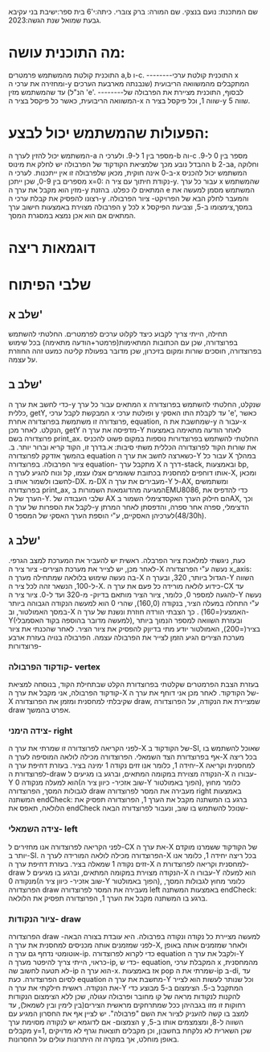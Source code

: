 
שם המתכנת: נועם בנצקי.
שם המורה: ברק צוברי.
כיתה:י'6
בית ספר:ישיבת בני עקיבא גבעת שמואל
שנת הגשה:2023.
# מה התוכנית עושה:
התוכנית קולטת מהמשתמש פרמטרים a,b ו-c.
--------התוכנית קולטת ערכי x ומחזירה את ערכי ה-y המתקבלים מהמשוואה הריבועית (שנבנתה מארבעת הערכים הנ"ל) עד שהמשתמש מזין 'e'.
--------לבסוף, התוכנית מציירת את הפרבולה של המשוואה הריבועית, כאשר כל פיקסל בציר ה-x שווה 1, וכל פיקסל בציר ה-y שווה 5.
# הפעולות שהמשתמש יכול לבצע:
המשתמש יכול להזין לערך ה-a מספר בין 1 ל-9. ולערכי ה-b וה-c מספר בין 0 ל-9. ההבדל נובע מכך שלמציאת הקודקוד של הפרבולה יש לחלק את מינוס b ב-2a, וחלוקה ב-0 אינה חוקית, מכאן שלפרבולה זו אין ייתכנות. 
לערכי ה-x המשתמש יכול להכניס מספרים בין 0-9, שכן ייתכן x=0: נקודת חיתוך עם ציר ה-y.
עבור כל ערך x שהמשתמש מזין הוא מקבל את ערך ה-y המתאים לו כפלט.
בהזנת e המשתמש מסמן למעשה את רצונו להפסיק את קבלת ערכי ה-y והמעבר לחלק הבא של הפרויקט- ציור הפרבולה. 
הפרבולה מצוירת באמצעות חישוב ערך y לכל x במסך,צימצומו ב-5, וצביעת הפיקסל המתאים אם הוא אכן נמצא במסגרת המסך.
# דוגמאות ריצה
# שלבי הפיתוח
## שלב א'
תחילה, הייתי צריך לקבוע כיצד לקלוט ערכים לפרמטרים. החלטתי להשתמש בפרוצדורה, שכן עם הכתובות המתאימות(פרמטר+הודעה מתאימה) בכל שימוש בפרוצדורה, חוסכים שורות ומקום בזיכרון, שכן מדובר בפעולת קליטה כמעט זהה החוזרת על עצמה.
## שלב ב'
כדי לחשב את ערך ה-y המתאים עבור כל ערך x  שנקלט, החלטתי להשתמש בפרוצדורה כללית, getY, המבקשת לקבל ערכי x ופולטת ערכי y עד לקבלת התו האסקי 'e', כאשר פרוצדורה זו משתמשת בפרוצדורה אחרת, equation, שמחשבת את ה-y עבור ה-x הנקלט. לאחר מכן, getY מדפיסה את ערך ה-Y לאחר הודעה מתאימה באמצעות פרוצדורה בשם print_ax. החלטתי להשתמש בפרוצדורות נוספות במקום פשוט להכניס את שורות הקוד לפרוצדורה הכללית משתי סיבות:
א.בדרך זו, הקוד קריא וברור יותר.
ב. בהמשך אזדקק לפרוצדורה equation כשארצה לחשב את ערך ה-Y עבור כל X במהלך ציור הפרבולה.
בפרוצדורה equation-
מתקבל ערך X דרך ה-stack, ובאמצעות bp, אותו דוחפים למחסנית בכתובת ששומרים אצלו עצמו, קל ונוח להגיע לערך ה-X, ומכאן לחשבו ולשמור אותו ב-DX.
מ-DX מעבירים את ערך ה-Y ל-AX,  ומשתמשים בפרוצדורה print_ax, המגיעה מהדוגמאות השמורות בEMU8086, כדי להדפיס את הערך של ה-Y.
שלבי העבודה של AX הם חילוק הערך האקסדצימלי השמור בAX, וכך לקבל את הספרות של ערך ה-y הדצימלי, ספרה אחר ספרה, והדפסתן לאחר המרתן לערכיהן האסקיים, ע"י הוספת הערך האסקי של המספר 0(48/30h).
## שלב ג'
כעת, ניגשתי למלאכת ציור הפרבלה.
ראשית יש להעביר את המערכת למצב הגרפי.
לאחר מכן, יש לצייר את מערכת הצירים-
ציור ציר ה-X נעשה ע"י הפרוצדורה x_axis: בה נעשה שימוש בלולאה שמתחילה מערך ה-X הגדול ביותר, 320, ובערך ה-Y השווה ל-100, הנשאר זהה לכל ציר ה-X. כידוע לולאה מורידה כל פעם את ערך ה-CX עד להגעה למספר 0, כלומר, ציור הציר מותאם בדיוק- מ-320 ועד ל-0.
ציור ציר ה-Y נעשה ע"י התחלה במעלה הציר, בנקודה (160,0), שהרי 0 הוא למעשה הנקודה הגבוהה ביותר במסך האמולטור, וב-X האמצעי(=160) . כך הצבתי הורדה חוזרת ונשנת של ערך ה-Y(למעשה מדובר בהוספה בקוד האסמבלי), ובעזרת השוואה למספר הנמוך ביותר בציר(=200), האמולטור יודע מתי בדיוןק להפסיק את ציור הציר.
לאחר שהכנתי את ציור מערכת הצירים הגיע הזמן לצייר את הפרבולה עצמה.
הפרבולה בנויה בעזרת ארבע פרוצדורות-
### קודקוד הפרבולה- vertex
בעזרת הצבת הפרמטרים שקלטתי בפרוצדורת הקלט שבתחילת הקוד, בנוסחה למציאת קודקוד הפרבולה, אני מקבל את ערך ה-X של הקודקוד.
לאחר מכן אני דוחף את ערך ה-X שקיבלתי למחסנית ומזמן את הפרוצדורה draw, שמציירת את הנקודה, על הפרוצדורה draw אפרט בהמשך.
### צידה הימני- right 
לפני הקריאה לפרוצדורה זו שמרתי את ערך ה-X של הקודקוד ב-SI, שאוכל להשתמש בו אף בפרוצדורת הצד השמאלי.
הפרוצדורה מכילה לולאה המוסיפה לערך ה-X בכל ריצה יחידה 1, כלומר אנו זזים נקודה 1 ימינה בציר. בעזרת דחיפת ערך ה-X למחסנית וקריאה לפרוצדורת ה-draw הנקודה מצוירת במקומה המתאים, וברגע בו מגיעים ל-X עבורו ה-Y הוא למעלה מנקודה 0(שוב אזכיר- כיוון ציר ה-Y הפוך באמולטור), כלומר מחוץ לגבולות המסך, הפרוצדורה  draw מעבירה את המסר לפרוצדורה right באמצעות המשתנה endCheck: ברגע בו המשתנה מקבל את הערך 1, הפרוצדורה תפסיק את הלולאה, תאפס את endCheck שנוכל להשתמש בו שוב, ונעבור לפרוצדורה הבאה-
### צידה השמאלי- left
לפני הקריאה לפרוצדורה אנו מחזירים ל-CX את ערך ה-X של הקודקוד ששמרנו מוקדם יותר ב-SI.
הפרוצדורה מכילה לולאה המורידה לערך ה-X בכל ריצה יחידה 1, כלומר אנו זזים נקודה 1 שמאלה בציר. בעזרת דחיפת ערך ה-X למחסנית וקריאה לפרוצדורת ה-draw הנקודה מצוירת במקומה המתאים, וברגע בו מגיעים ל-X עבורו ה-Y הוא למעלה מנקודה 0(שוב אזכיר- כיוון ציר ה-Y הפוך באמולטור), כלומר מחוץ לגבולות המסך, הפרוצדורה  draw מעבירה את המסר לפרוצדורה left באמצעות המשתנה endCheck: ברגע בו המשתנה מקבל את הערך 1, הפרוצדורה תפסיק את הלולאה.
### ציור הנקודות- draw
הפרוצדורה draw למעשה מציירת כל נקודה ונקודה בפרבולה. היא עובדת בצורה הבאה-
לפני שמזמנים אותה מכניסים למחסנית את ערך ה-X, ולאחר שמזמנים אותה באופן אוטומטי נדחף גם ערך ה-ip. כדי לקרוא לפרוצדורה equation ולקבל את ערך ה-Y כראוי, הייתי צריך להיפטר מערך ה-ip, כדי ש- equation, המקבלת ערכי x מהמחסנית, לא תטעה לחשוב שה-ip  הוא ערך ה-x. אז באמצעות pop שמרתי את ה-ip ב-di, עד לסיום הפרוצדורה.
כעת equation מחשבת את ערך ה-Y וכל שנותר לעשות הוא לצייר את הנקודה. ראשית חילקתי את ערך ה-Y המתקבל ב-5. הצימצום ב-5 מבוצע כדי להקנות לנקודות מראה של קו מחובר ופרבולה עגולה, שכן ללא הצימצום הנקודות רחוקות זו מזו בגבהיהן ככל שמתרחקים מראשית הצירים(בין לימין ובין לשמאל), עד למצב בו קשה להעניק לציור את השם "פרבולה". יש לציין אף את החסרון המגיע עם הצמצום- אם לדוגמא יש לנקודה מסוימת ערך y השווה ל-8, ומצמצמים אותו ב-5,  מקבלים y=1, שכן השארית לא נלקחת בחשבון, וכן מקבלים תוצאות וגרף לא מדויקים באופן מוחלט, אך במקרה זה היתרונות עולים על החסרונות.  
